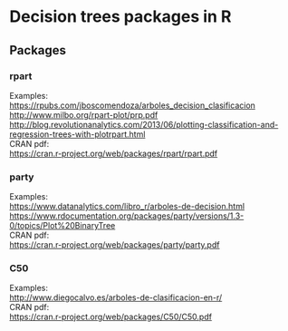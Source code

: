 # Decision trees packages in R

## Packages

### rpart

Examples: <br>
https://rpubs.com/jboscomendoza/arboles_decision_clasificacion <br>
http://www.milbo.org/rpart-plot/prp.pdf <br>
http://blog.revolutionanalytics.com/2013/06/plotting-classification-and-regression-trees-with-plotrpart.html <br>
CRAN pdf: <br>
https://cran.r-project.org/web/packages/rpart/rpart.pdf

### party

Examples: <br>
https://www.datanalytics.com/libro_r/arboles-de-decision.html <br>
https://www.rdocumentation.org/packages/party/versions/1.3-0/topics/Plot%20BinaryTree <br>
CRAN pdf: <br>
https://cran.r-project.org/web/packages/party/party.pdf

### C50

Examples: <br>
http://www.diegocalvo.es/arboles-de-clasificacion-en-r/ <br>
CRAN pdf: <br>
https://cran.r-project.org/web/packages/C50/C50.pdf


